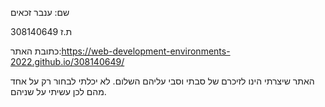 שם: ענבר זכאים

ת.ז 308140649

כתובת האתר:https://web-development-environments-2022.github.io/308140649/

האתר שיצרתי הינו לזיכרם של סבתי וסבי עליהם השלום.
לא יכלתי לבחור רק על אחד מהם לכן עשיתי על שניהם.
